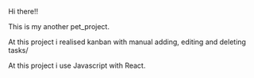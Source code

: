 Hi there!!

This is my another pet_project.

At this project i realised kanban with manual adding, editing and deleting tasks/

At this project i use Javascript with React.


